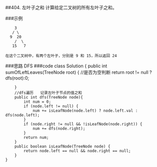 ##404. 左叶子之和
计算给定二叉树的所有左叶子之和。

###示例

        3
       / \
      9  20
        /  \
       15   7
    
    在这个二叉树中，有两个左叶子，分别是 9 和 15，所以返回 24
###思路
    DFS
###code
    class Solution {
        public int sumOfLeftLeaves(TreeNode root) {
            //是否为空判断
            return root != null ? dfs(root):0;
            
        }
        //dfs遍历   记录左叶子节点的值之和
        public int dfs(TreeNode node){
            int num = 0;
            if (node.left != null) {
                num += isLeafNode(node.left) ? node.left.val : dfs(node.left);
            }
            if (node.right != null && !isLeafNode(node.right)) {
                num += dfs(node.right);
            }
            return num;
        }
        public boolean isLeafNode(TreeNode node) {
            return node.left == null && node.right == null;
        }
    }
